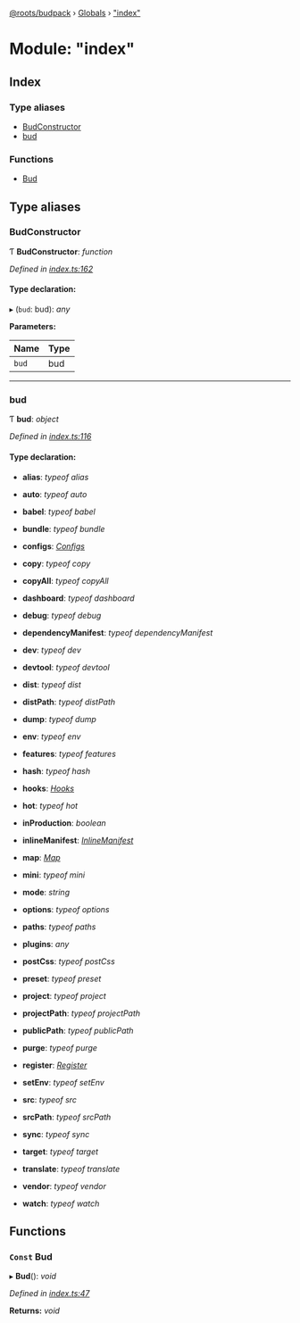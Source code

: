 [@roots/budpack](../README.md) › [Globals](../globals.md) › ["index"](_index_.md)

# Module: "index"

## Index

### Type aliases

* [BudConstructor](_index_.md#budconstructor)
* [bud](_index_.md#bud)

### Functions

* [Bud](_index_.md#const-bud)

## Type aliases

###  BudConstructor

Ƭ **BudConstructor**: *function*

*Defined in [index.ts:162](https://github.com/roots/bud-support/blob/5f43850/src/budpack/builder/index.ts#L162)*

#### Type declaration:

▸ (`bud`: bud): *any*

**Parameters:**

Name | Type |
------ | ------ |
`bud` | bud |

___

###  bud

Ƭ **bud**: *object*

*Defined in [index.ts:116](https://github.com/roots/bud-support/blob/5f43850/src/budpack/builder/index.ts#L116)*

#### Type declaration:

* **alias**: *typeof alias*

* **auto**: *typeof auto*

* **babel**: *typeof babel*

* **bundle**: *typeof bundle*

* **configs**: *[Configs](_base_configs_.md#configs)*

* **copy**: *typeof copy*

* **copyAll**: *typeof copyAll*

* **dashboard**: *typeof dashboard*

* **debug**: *typeof debug*

* **dependencyManifest**: *typeof dependencyManifest*

* **dev**: *typeof dev*

* **devtool**: *typeof devtool*

* **dist**: *typeof dist*

* **distPath**: *typeof distPath*

* **dump**: *typeof dump*

* **env**: *typeof env*

* **features**: *typeof features*

* **hash**: *typeof hash*

* **hooks**: *[Hooks](_base_hooks_.md#hooks)*

* **hot**: *typeof hot*

* **inProduction**: *boolean*

* **inlineManifest**: *[InlineManifest](_api_inlinemanifest_.md#inlinemanifest)*

* **map**: *[Map](_api_map_.md#map)*

* **mini**: *typeof mini*

* **mode**: *string*

* **options**: *typeof options*

* **paths**: *typeof paths*

* **plugins**: *any*

* **postCss**: *typeof postCss*

* **preset**: *typeof preset*

* **project**: *typeof project*

* **projectPath**: *typeof projectPath*

* **publicPath**: *typeof publicPath*

* **purge**: *typeof purge*

* **register**: *[Register](_api_register_.md#register)*

* **setEnv**: *typeof setEnv*

* **src**: *typeof src*

* **srcPath**: *typeof srcPath*

* **sync**: *typeof sync*

* **target**: *typeof target*

* **translate**: *typeof translate*

* **vendor**: *typeof vendor*

* **watch**: *typeof watch*

## Functions

### `Const` Bud

▸ **Bud**(): *void*

*Defined in [index.ts:47](https://github.com/roots/bud-support/blob/5f43850/src/budpack/builder/index.ts#L47)*

**Returns:** *void*
